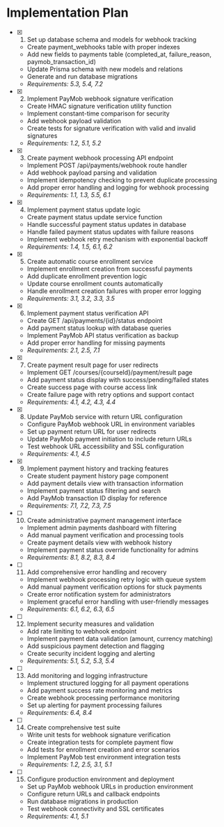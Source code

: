 # Implementation Plan

- [x] 1. Set up database schema and models for webhook tracking

  - Create payment_webhooks table with proper indexes
  - Add new fields to payments table (completed_at, failure_reason, paymob_transaction_id)
  - Update Prisma schema with new models and relations
  - Generate and run database migrations
  - _Requirements: 5.3, 5.4, 7.2_

- [x] 2. Implement PayMob webhook signature verification

  - Create HMAC signature verification utility function
  - Implement constant-time comparison for security
  - Add webhook payload validation
  - Create tests for signature verification with valid and invalid signatures
  - _Requirements: 1.2, 5.1, 5.2_

- [x] 3. Create payment webhook processing API endpoint

  - Implement POST /api/payments/webhook route handler
  - Add webhook payload parsing and validation
  - Implement idempotency checking to prevent duplicate processing
  - Add proper error handling and logging for webhook processing
  - _Requirements: 1.1, 1.3, 5.5, 6.1_

- [x] 4. Implement payment status update logic


  - Create payment status update service function
  - Handle successful payment status updates in database
  - Handle failed payment status updates with failure reasons
  - Implement webhook retry mechanism with exponential backoff
  - _Requirements: 1.4, 1.5, 6.1, 6.2_

- [x] 5. Create automatic course enrollment service



  - Implement enrollment creation from successful payments
  - Add duplicate enrollment prevention logic
  - Update course enrollment counts automatically
  - Handle enrollment creation failures with proper error logging
  - _Requirements: 3.1, 3.2, 3.3, 3.5_

- [x] 6. Implement payment status verification API

  - Create GET /api/payments/{id}/status endpoint
  - Add payment status lookup with database queries
  - Implement PayMob API status verification as backup
  - Add proper error handling for missing payments
  - _Requirements: 2.1, 2.5, 7.1_

- [x] 7. Create payment result page for user redirects

  - Implement GET /courses/{courseId}/payment/result page
  - Add payment status display with success/pending/failed states
  - Create success page with course access link
  - Create failure page with retry options and support contact
  - _Requirements: 4.1, 4.2, 4.3, 4.4_

- [x] 8. Update PayMob service with return URL configuration

  - Configure PayMob webhook URL in environment variables
  - Set up payment return URL for user redirects
  - Update PayMob payment initiation to include return URLs
  - Test webhook URL accessibility and SSL configuration
  - _Requirements: 4.1, 4.5_

- [x] 9. Implement payment history and tracking features




  - Create student payment history page component
  - Add payment details view with transaction information
  - Implement payment status filtering and search
  - Add PayMob transaction ID display for reference
  - _Requirements: 7.1, 7.2, 7.3, 7.5_

- [ ] 10. Create administrative payment management interface




  - Implement admin payments dashboard with filtering
  - Add manual payment verification and processing tools
  - Create payment details view with webhook history
  - Implement payment status override functionality for admins
  - _Requirements: 8.1, 8.2, 8.3, 8.4_

- [ ] 11. Add comprehensive error handling and recovery

  - Implement webhook processing retry logic with queue system
  - Add manual payment verification options for stuck payments
  - Create error notification system for administrators
  - Implement graceful error handling with user-friendly messages
  - _Requirements: 6.1, 6.2, 6.3, 6.5_

- [ ] 12. Implement security measures and validation

  - Add rate limiting to webhook endpoint
  - Implement payment data validation (amount, currency matching)
  - Add suspicious payment detection and flagging
  - Create security incident logging and alerting
  - _Requirements: 5.1, 5.2, 5.3, 5.4_

- [ ] 13. Add monitoring and logging infrastructure

  - Implement structured logging for all payment operations
  - Add payment success rate monitoring and metrics
  - Create webhook processing performance monitoring
  - Set up alerting for payment processing failures
  - _Requirements: 6.4, 8.4_

- [ ] 14. Create comprehensive test suite

  - Write unit tests for webhook signature verification
  - Create integration tests for complete payment flow
  - Add tests for enrollment creation and error scenarios
  - Implement PayMob test environment integration tests
  - _Requirements: 1.2, 2.5, 3.1, 5.1_

- [ ] 15. Configure production environment and deployment
  - Set up PayMob webhook URLs in production environment
  - Configure return URLs and callback endpoints
  - Run database migrations in production
  - Test webhook connectivity and SSL certificates
  - _Requirements: 4.1, 5.1_
